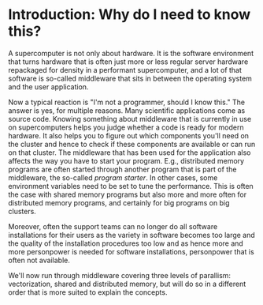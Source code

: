# Introduction: Why do I need to know this?

A supercomputer is not only about hardware. It is the software environment that turns
hardware that is often just more or less regular server hardware repackaged for density
in a performant supercomputer, and a lot of that software is so-called middleware that
sits in between the operating system and the user application.

Now a typical reaction is "I'm not a programmer, should I know this."
The answer is yes, for multiple reasons.
Many scientific applications come as source code. Knowing something about middleware
that is currently in use on supercomputers helps you judge whether a code is ready for
modern hardware. It also helps you to figure out which components you'll need on the cluster
and hence to check if these components are available or can run on that cluster.
The middleware that has been used for the application also affects the way you have to start
your program. E.g., distributed memory programs are often started through another program that
is part of the middleware, the so-called *program starter*.  In other cases, some environment
variables need to be set to tune the performance. This is often the case with shared memory
programs but also more and more often for distributed memory programs, and certainly for big
programs on big clusters.

Moreover, often the support teams can no longer do all software installations for their users
as the variety in software becomes too large and the quality of the installation procedures too low
and as hence more and more personpower is needed for software installations, personpower that is
often not available.

We'll now run through middleware covering three levels of parallism: vectorization, shared and
distributed memory, but will do so in a different order that is more suited to explain the concepts.
